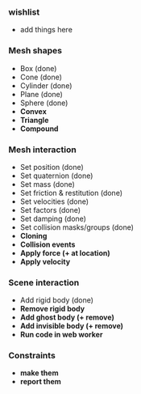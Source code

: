### wishlist
* add things here

### Mesh shapes
* Box (done)
* Cone (done)
* Cylinder (done)
* Plane (done)
* Sphere (done)
* **Convex**
* **Triangle**
* **Compound**

### Mesh interaction
* Set position (done)
* Set quaternion (done)
* Set mass (done)
* Set friction & restitution (done)
* Set velocities (done)
* Set factors (done)
* Set damping (done)
* Set collision masks/groups (done)
* **Cloning**
* **Collision events**
* **Apply force (+ at location)**
* **Apply velocity**

### Scene interaction
* Add rigid body (done)
* **Remove rigid body**
* **Add ghost body (+ remove)**
* **Add invisible body (+ remove)**
* **Run code in web worker**

### Constraints
* **make them**
* **report them**